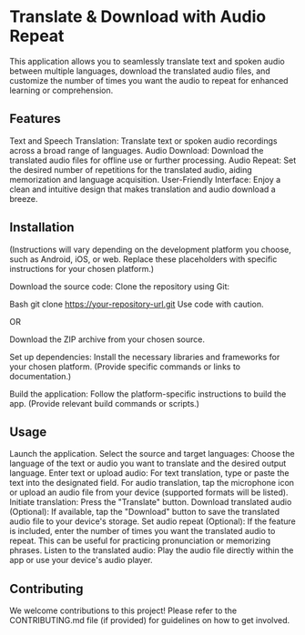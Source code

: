 # Translate & Download with Audio Repeat

This application allows you to seamlessly translate text and spoken audio between multiple languages, download the translated audio files, and customize the number of times you want the audio to repeat for enhanced learning or comprehension.

## Features

Text and Speech Translation: Translate text or spoken audio recordings across a broad range of languages.
Audio Download: Download the translated audio files for offline use or further processing.
Audio Repeat: Set the desired number of repetitions for the translated audio, aiding memorization and language acquisition.
User-Friendly Interface: Enjoy a clean and intuitive design that makes translation and audio download a breeze.
## Installation

(Instructions will vary depending on the development platform you choose, such as Android, iOS, or web. Replace these placeholders with specific instructions for your chosen platform.)

Download the source code:  Clone the repository using Git:

Bash
git clone https://your-repository-url.git
Use code with caution.

OR

Download the ZIP archive from your chosen source.

Set up dependencies:  Install the necessary libraries and frameworks for your chosen platform. (Provide specific commands or links to documentation.)

Build the application:  Follow the platform-specific instructions to build the app. (Provide relevant build commands or scripts.)

## Usage

Launch the application.
Select the source and target languages: Choose the language of the text or audio you want to translate and the desired output language.
Enter text or upload audio:
For text translation, type or paste the text into the designated field.
For audio translation, tap the microphone icon or upload an audio file from your device (supported formats will be listed).
Initiate translation: Press the "Translate" button.
Download translated audio (Optional): If available, tap the "Download" button to save the translated audio file to your device's storage.
Set audio repeat (Optional): If the feature is included, enter the number of times you want the translated audio to repeat. This can be useful for practicing pronunciation or memorizing phrases.
Listen to the translated audio: Play the audio file directly within the app or use your device's audio player.
## Contributing

We welcome contributions to this project! Please refer to the CONTRIBUTING.md file (if provided) for guidelines on how to get involved.



